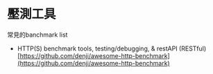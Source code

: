 # 壓測工具

常見的banchmark list

* HTTP(S) benchmark tools, testing/debugging, & restAPI (RESTful) [https://github.com/denji/awesome-http-benchmark](https://github.com/denji/awesome-http-benchmark)
